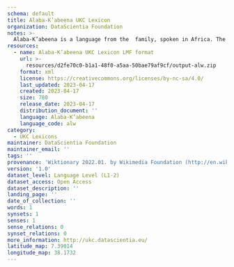 ```yaml
---
schema: default
title: Alaba-K’abeena UKC Lexicon
organization: DataScientia Foundation
notes: >-
  Alaba-K’abeena is a language from the  family, spoken in Africa. The UKC Lexicon of Alaba-K’abeena is represented as a lexico-semantic network. It consists of words, word senses, synsets, as well as sense-level and synset-level relationships.
resources:
  - name: Alaba-K’abeena UKC Lexicon LMF format
    url: >-
      resources/d2fe70c0-b1a1-48f0-a5aa-50bae79af9cf/output-alw.zip
    format: xml
    license: https://creativecommons.org/licenses/by-nc-sa/4.0/
    last_updated: 2023-04-17
    created: 2023-04-17
    size: 780
    release_date: 2023-04-17
    distribution_document: ''
    language: Alaba-K’abeena
    language_code: alw
category:
  - UKC Lexicons
maintainer: DataScientia Foundation
maintainer_email: ''
tags: ''
provenance: 'Wiktionary 2022.01. by Wikimedia Foundation (http://en.wiktionary.org); Princeton WordNet 2.1 by Princeton University (https://wordnet.princeton.edu)'
version: '1.0'
dataset_level: Language Level (L1-2)
dataset_access: Open Access
dataset_description: ''
landing_page: ''
date_of_collection: ''
words: 1
synsets: 1
senses: 1
sense_relations: 0
synset_relations: 0
more_information: http://ukc.datascientia.eu/
latitude_map: 7.39014
longitude_map: 38.1732
---
```


